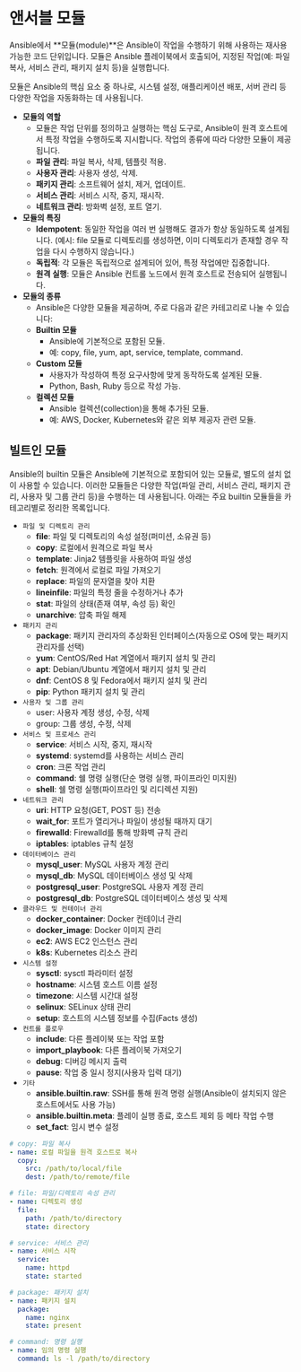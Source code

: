 # 앤서블 모듈

Ansible에서 **모듈(module)**은 Ansible이 작업을 수행하기 위해 사용하는 재사용 가능한 코드 단위입니다. 모듈은 Ansible 플레이북에서 호출되어, 지정된 작업(예: 파일 복사, 서비스 관리, 패키지 설치 등)을 실행합니다.

모듈은 Ansible의 핵심 요소 중 하나로, 시스템 설정, 애플리케이션 배포, 서버 관리 등 다양한 작업을 자동화하는 데 사용됩니다.

 - __모듈의 역할__
    - 모듈은 작업 단위를 정의하고 실행하는 핵심 도구로, Ansible이 원격 호스트에서 특정 작업을 수행하도록 지시합니다. 작업의 종류에 따라 다양한 모듈이 제공됩니다.
    - __파일 관리__: 파일 복사, 삭제, 템플릿 적용.
    - __사용자 관리__: 사용자 생성, 삭제.
    - __패키지 관리__: 소프트웨어 설치, 제거, 업데이트.
    - __서비스 관리__: 서비스 시작, 중지, 재시작.
    - __네트워크 관리__: 방화벽 설정, 포트 열기.
 - __모듈의 특징__
    - __Idempotent__: 동일한 작업을 여러 번 실행해도 결과가 항상 동일하도록 설계됩니다. (예시: file 모듈로 디렉토리를 생성하면, 이미 디렉토리가 존재할 경우 작업을 다시 수행하지 않습니다.)
    - __독립적__: 각 모듈은 독립적으로 설계되어 있어, 특정 작업에만 집중합니다.
    - __원격 실행__: 모듈은 Ansible 컨트롤 노드에서 원격 호스트로 전송되어 실행됩니다.
 - __모듈의 종류__
    - Ansible은 다양한 모듈을 제공하며, 주로 다음과 같은 카테고리로 나눌 수 있습니다:
    - __Builtin 모듈__
        - Ansible에 기본적으로 포함된 모듈.
        - 예: copy, file, yum, apt, service, template, command.
    - __Custom 모듈__
        - 사용자가 작성하여 특정 요구사항에 맞게 동작하도록 설계된 모듈.
        - Python, Bash, Ruby 등으로 작성 가능.
    - __컬렉션 모듈__
        - Ansible 컬렉션(collection)을 통해 추가된 모듈.
        - 예: AWS, Docker, Kubernetes와 같은 외부 제공자 관련 모듈.

## 빌트인 모듈

Ansible의 builtin 모듈은 Ansible에 기본적으로 포함되어 있는 모듈로, 별도의 설치 없이 사용할 수 있습니다. 이러한 모듈들은 다양한 작업(파일 관리, 서비스 관리, 패키지 관리, 사용자 및 그룹 관리 등)을 수행하는 데 사용됩니다. 아래는 주요 builtin 모듈들을 카테고리별로 정리한 목록입니다.

 - `파일 및 디렉토리 관리`
    - __file__: 파일 및 디렉토리의 속성 설정(퍼미션, 소유권 등)
    - __copy__: 로컬에서 원격으로 파일 복사
    - __template__: Jinja2 템플릿을 사용하여 파일 생성
    - __fetch__: 원격에서 로컬로 파일 가져오기
    - __replace__: 파일의 문자열을 찾아 치환
    - __lineinfile__: 파일의 특정 줄을 수정하거나 추가
    - __stat__: 파일의 상태(존재 여부, 속성 등) 확인
    - __unarchive__: 압축 파일 해제
 - `패키지 관리`
    - __package__: 패키지 관리자의 추상화된 인터페이스(자동으로 OS에 맞는 패키지 관리자를 선택)
    - __yum__: CentOS/Red Hat 계열에서 패키지 설치 및 관리
    - __apt__: Debian/Ubuntu 계열에서 패키지 설치 및 관리
    - __dnf__: CentOS 8 및 Fedora에서 패키지 설치 및 관리
    - __pip__: Python 패키지 설치 및 관리
 - `사용자 및 그룹 관리`
    - user: 사용자 계정 생성, 수정, 삭제
    - group: 그룹 생성, 수정, 삭제
 - `서비스 및 프로세스 관리`
    - __service__: 서비스 시작, 중지, 재시작
    - __systemd__: systemd를 사용하는 서비스 관리
    - __cron__: 크론 작업 관리
    - __command__: 쉘 명령 실행(단순 명령 실행, 파이프라인 미지원)
    - __shell__: 쉘 명령 실행(파이프라인 및 리디렉션 지원)
 - `네트워크 관리`
    - __uri__: HTTP 요청(GET, POST 등) 전송
    - __wait_for__: 포트가 열리거나 파일이 생성될 때까지 대기
    - __firewalld__: Firewalld를 통해 방화벽 규칙 관리
    - __iptables__: iptables 규칙 설정
 - `데이터베이스 관리`
    - __mysql_user__: MySQL 사용자 계정 관리
    - __mysql_db__: MySQL 데이터베이스 생성 및 삭제
    - __postgresql_user__: PostgreSQL 사용자 계정 관리
    - __postgresql_db__: PostgreSQL 데이터베이스 생성 및 삭제
 - `클라우드 및 컨테이너 관리`
    - __docker_container__: Docker 컨테이너 관리
    - __docker_image__: Docker 이미지 관리
    - __ec2__: AWS EC2 인스턴스 관리
    - __k8s__: Kubernetes 리소스 관리
 - `시스템 설정`
    - __sysctl__: sysctl 파라미터 설정
    - __hostname__: 시스템 호스트 이름 설정
    - __timezone__: 시스템 시간대 설정
    - __selinux__: SELinux 상태 관리
    - __setup__: 호스트의 시스템 정보를 수집(Facts 생성)
 - `컨트롤 플로우`
    - __include__: 다른 플레이북 또는 작업 포함
    - __import_playbook__: 다른 플레이북 가져오기
    - __debug__: 디버깅 메시지 출력
    - __pause__: 작업 중 일시 정지(사용자 입력 대기)
 - `기타`
    - __ansible.builtin.raw__: SSH를 통해 원격 명령 실행(Ansible이 설치되지 않은 호스트에서도 사용 가능)
    - __ansible.builtin.meta__: 플레이 실행 종료, 호스트 제외 등 메타 작업 수행
    - __set_fact__: 임시 변수 설정

```yml
# copy: 파일 복사
- name: 로컬 파일을 원격 호스트로 복사
  copy:
    src: /path/to/local/file
    dest: /path/to/remote/file

# file: 파일/디렉토리 속성 관리
- name: 디렉토리 생성
  file:
    path: /path/to/directory
    state: directory

# service: 서비스 관리
- name: 서비스 시작
  service:
    name: httpd
    state: started

# package: 패키지 설치
- name: 패키지 설치
  package:
    name: nginx
    state: present

# command: 명령 실행
- name: 임의 명령 실행
  command: ls -l /path/to/directory
```
